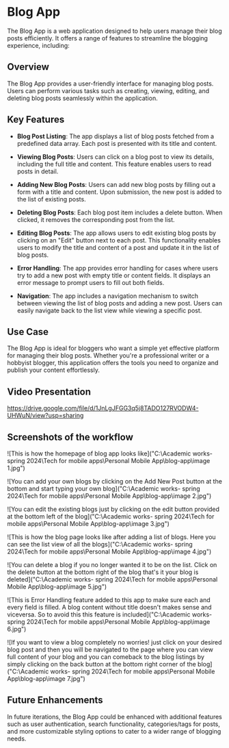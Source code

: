 # Blog App

The Blog App is a web application designed to help users manage their blog posts efficiently. It offers a range of features to streamline the blogging experience, including:

## Overview

The Blog App provides a user-friendly interface for managing blog posts. Users can perform various tasks such as creating, viewing, editing, and deleting blog posts seamlessly within the application.

## Key Features

- **Blog Post Listing**: The app displays a list of blog posts fetched from a predefined data array. Each post is presented with its title and content.
  
- **Viewing Blog Posts**: Users can click on a blog post to view its details, including the full title and content. This feature enables users to read posts in detail.
  
- **Adding New Blog Posts**: Users can add new blog posts by filling out a form with a title and content. Upon submission, the new post is added to the list of existing posts.
  
- **Deleting Blog Posts**: Each blog post item includes a delete button. When clicked, it removes the corresponding post from the list.
  
- **Editing Blog Posts**: The app allows users to edit existing blog posts by clicking on an "Edit" button next to each post. This functionality enables users to modify the title and content of a post and update it in the list of blog posts.
  
- **Error Handling**: The app provides error handling for cases where users try to add a new post with empty title or content fields. It displays an error message to prompt users to fill out both fields.
  
- **Navigation**: The app includes a navigation mechanism to switch between viewing the list of blog posts and adding a new post. Users can easily navigate back to the list view while viewing a specific post.

## Use Case

The Blog App is ideal for bloggers who want a simple yet effective platform for managing their blog posts. Whether you're a professional writer or a hobbyist blogger, this application offers the tools you need to organize and publish your content effortlessly.


## Video Presentation

https://drive.google.com/file/d/1JnLgJFGG3q5j8TADO127RVODW4-UHWuN/view?usp=sharing

## Screenshots of the workflow

![This is how the homepage of blog app looks like]("C:\Academic works- spring 2024\Tech for mobile apps\Personal Mobile App\blog-app\image 1.jpg")

![You can add your own blogs by clicking on the Add New Post button at the bottom and start typing your own blog]("C:\Academic works- spring 2024\Tech for mobile apps\Personal Mobile App\blog-app\image 2.jpg")

![You can edit the existing blogs just by clicking on the edit button provided at the bottom left of the blog]("C:\Academic works- spring 2024\Tech for mobile apps\Personal Mobile App\blog-app\image 3.jpg")

![This is how the blog page looks like after adding a list of blogs. Here you can see the list view of all the blogs]("C:\Academic works- spring 2024\Tech for mobile apps\Personal Mobile App\blog-app\image 4.jpg")

![You can delete a blog if you no longer wanted it to be on the list. Click on the delete button at the bottom right of the blog that's it your blog is deleted]("C:\Academic works- spring 2024\Tech for mobile apps\Personal Mobile App\blog-app\image 5.jpg")

![This is Error Handling feature added to this app to make sure each and every field is filled. A blog content without title doesn't makes sense and viceversa. So to avoid this this feature is included]("C:\Academic works- spring 2024\Tech for mobile apps\Personal Mobile App\blog-app\image 6.jpg")

![If you want to view a blog completely no worries! just click on your desired blog post and then you will be navigated to the page where you can view full content of your blog and you can comeback to the blog listings by simply clicking on the back button at the bottom right corner of the blog]("C:\Academic works- spring 2024\Tech for mobile apps\Personal Mobile App\blog-app\image 7.jpg")

## Future Enhancements

In future iterations, the Blog App could be enhanced with additional features such as user authentication, search functionality, categories/tags for posts, and more customizable styling options to cater to a wider range of blogging needs.